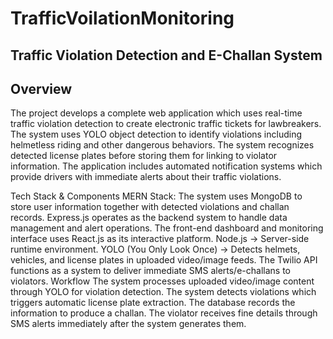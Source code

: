 # TrafficVoilationMonitoring

## Traffic Violation Detection and E-Challan System

## Overview
The project develops a complete web application which uses real-time traffic violation detection to create electronic traffic tickets for lawbreakers. The system uses YOLO object detection to identify violations including helmetless riding and other dangerous behaviors. The system recognizes detected license plates before storing them for linking to violator information. The application includes automated notification systems which provide drivers with immediate alerts about their traffic violations.

Tech Stack & Components
MERN Stack:
The system uses MongoDB to store user information together with detected violations and challan records.
Express.js operates as the backend system to handle data management and alert operations.
The front-end dashboard and monitoring interface uses React.js as its interactive platform.
Node.js → Server-side runtime environment.
YOLO (You Only Look Once) → Detects helmets, vehicles, and license plates in uploaded video/image feeds.
The Twilio API functions as a system to deliver immediate SMS alerts/e-challans to violators.
Workflow
The system processes uploaded video/image content through YOLO for violation detection.
The system detects violations which triggers automatic license plate extraction.
The database records the information to produce a challan.
The violator receives fine details through SMS alerts immediately after the system generates them.

